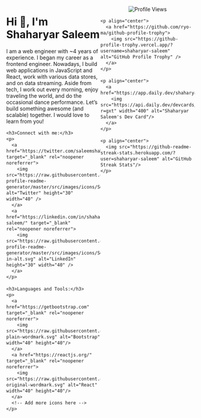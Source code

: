 <div style="display: flex;">
  <div style="width: 50%;">
    <h1>Hi 👋, I'm Shaharyar Saleem</h1>
    <p>I am a web engineer with ~4 years of experience. I began my career as a frontend engineer. Nowadays, I build web applications in JavaScript and React, work with various data stores, and on data streaming. Aside from tech, I work out every morning, enjoy traveling the world, and do the occasional dance performance. Let’s build something awesome (and scalable) together. I would love to learn from you!</p>

    <h3>Connect with me:</h3>
    <p>
      <a href="https://twitter.com/saleemshaharya2" target="_blank" rel="noopener noreferrer">
        <img src="https://raw.githubusercontent.com/rahuldkjain/github-profile-readme-generator/master/src/images/icons/Social/twitter.svg" alt="Twitter" height="30" width="40" />
      </a>
      <a href="https://linkedin.com/in/shaharyar-saleem/" target="_blank" rel="noopener noreferrer">
        <img src="https://raw.githubusercontent.com/rahuldkjain/github-profile-readme-generator/master/src/images/icons/Social/linked-in-alt.svg" alt="LinkedIn" height="30" width="40" />
      </a>
    </p>

    <h3>Languages and Tools:</h3>
    <p>
      <a href="https://getbootstrap.com" target="_blank" rel="noopener noreferrer">
        <img src="https://raw.githubusercontent.com/devicons/devicon/master/icons/bootstrap/bootstrap-plain-wordmark.svg" alt="Bootstrap" width="40" height="40"/>
      </a>
      <a href="https://reactjs.org/" target="_blank" rel="noopener noreferrer">
        <img src="https://raw.githubusercontent.com/devicons/devicon/master/icons/react/react-original-wordmark.svg" alt="React" width="40" height="40"/>
      </a>
      <!-- Add more icons here -->
    </p>
  </div>

  <div style="width: 50%;">
    <p align="center">
      <img src="https://komarev.com/ghpvc/?username=shaharyar-saleem&label=Profile%20views&color=0e75b6&style=flat" alt="Profile Views"/>
    </p>

    <p align="center">
      <a href="https://github.com/ryo-ma/github-profile-trophy">
        <img src="https://github-profile-trophy.vercel.app/?username=shaharyar-saleem" alt="GitHub Profile Trophy" />
      </a>
    </p>

    <p align="center">
      <a href="https://app.daily.dev/shaharyarsaleem">
        <img src="https://api.daily.dev/devcards/2930aa95b2894ac3bafa63957a41ba2e.png?r=gxt" width="400" alt="Shaharyar Saleem's Dev Card"/>
      </a>
    </p>

    <p align="center">
      <img src="https://github-readme-streak-stats.herokuapp.com/?user=shaharyar-saleem" alt="GitHub Streak Stats"/>
    </p>
  </div>
</div>
